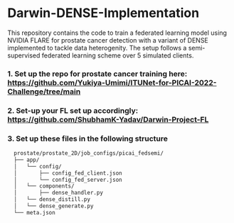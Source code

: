 # Darwin-DENSE-Implementation
This repository contains the code to train a federated learning model using NVIDIA FLARE for prostate cancer detection with a variant of DENSE implemented to tackle data heterogenity. The setup follows a semi-supervised federated learning scheme over 5 simulated clients.

### 1. Set up the repo for prostate cancer training here:  https://github.com/Yukiya-Umimi/ITUNet-for-PICAI-2022-Challenge/tree/main
### 2. Set-up your FL set up accordingly: https://github.com/ShubhamK-Yadav/Darwin-Project-FL
### 3. Set up these files in the following structure

```bash
  prostate/prostate_2D/job_configs/picai_fedsemi/
  ├── app/
  │   └── config/
  │       ├── config_fed_client.json
  │       └── config_fed_server.json
  │   └── components/
  │       ├── dense_handler.py
  │   └── dense_distill.py
  │   └── dense_generate.py 
  └── meta.json
```
